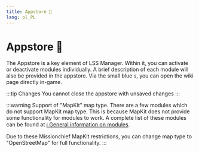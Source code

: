 ```yaml
---
title: Appstore 🛒
lang: pl_PL
---
```


# Appstore :shopping_cart:

The Appstore is a key element of LSS Manager. Within it, you can activate or deactivate modules individually. A brief description of each module will also be provided in the appstore. Via the small blue `i`, you can open the wiki page directly in-game. 

:::tip Changes
You cannot close the appstore with unsaved changes
:::

:::warning Support of "MapKit" map type.
There are a few modules which do not support MapKit map type. This is because MapKit does not provide some functionality for modules to work. A complete list of these modules can be found at [ℹ️ General information on modules](apps.md).

Due to these Missionchief MapKit restrictions, you can change map type to "OpenStreetMap" for full functionality.
:::
